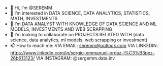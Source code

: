 - 👋 Hi, I’m @SEREMM
- 👀 I’m interested in DATA SCIENCE, DATA ANALYTICS, STATISTICS, MATH, INVESTMENTS
- 🌱 I’m DATA ANALYST WITH KNOWLEDGE OF DATA SCIENCE AND ML MODELS, INVESTMENTS AND WEB SCRAPPING
- 💞️ I’m looking to collaborate on PROJECTS RELATED WITH (data science, data analytics, ml models, web scrapping or investment)
- 📫 How to reach me: VIA EMAIL: seremm@outlook.com
                       VIA LINKEDIN: https://www.linkedin.com/in/sergio-emmanuel-ordaz-l%C3%B3pez-26b613123/
                       VIA INSTAGRAM: @sergemm.data.inv

<!---
SEREMM/SEREMM is a ✨ special ✨ repository because its `README.md` (this file) appears on your GitHub profile.
You can click the Preview link to take a look at your changes.
--->
